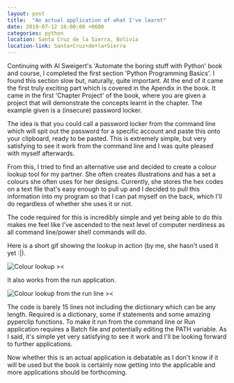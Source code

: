 ```yaml
---
layout: post
title:  "An actual application of what I've learnt"
date: 2019-07-12 16:00:00 +0600
categories: python
location: Santa Cruz de la Sierra, Bolivia
location-link: Santa+Cruz+de+la+Sierra
---
```


Continuing with Al Sweigert's 'Automate the boring stuff with Python' book and course, I completed the first section 'Python Programming Basics'. I found this section slow but, naturally, quite important. At the end of it came the first truly exciting part which is covered in the Apendix in the book. It came in the first 'Chapter Project' of the book, where you are given a project that will demonstrate the concepts learnt in the chapter. The example given is a (insecure) password locker.

<!--description-->

The idea is that you could call a password locker from the command line which will spit out the password for a specific account and paste this onto your clipboard, ready to be pasted. This is extremely simple, but very satisfying to see it work from the command line and I was quite pleased with myself afterwards.

From this, I tried to find an alternative use and decided to create a colour lookup tool for my partner. She often creates illustrations and has a set a colours she often uses for her designs. Currently, she stores the hex codes on a text file that's easy enough to pull up and I decided to pull this information into my program so that I can pat myself on the back, which I'll do regardless of whether she uses it or not.

The code required for this is incredibly simple and yet being able to do this makes me feel like I've ascended to the next level of computer nerdiness as all command line/power shell commands will do.

Here is a short gif showing the lookup in action (by me, she hasn't used it yet :\|).

![Colour lookup ><]({{site.baseurl}}/assets/img/ColourLookup.gif)

It also works from the run application.

![Colour lookup from the run line ><]({{site.baseurl}}/assets/img/ColourLookup_Run.gif)

The code is barely 15 lines not including the dictionary which can be any length. Required is a dictionary, some if statements and some amazing pyperclip functions. To make it run from the command line or Run application requires a Batch file and potentially editing the PATH variable. As I said, it's simple yet very satisfying to see it work and I'll be looking forward to further applications.

<script src="https://gist.github.com/rfoxoptimisation/84c64356f4f95a0e94290b548ab182da.js"></script>

Now whether this is an actual application is debatable as I don't know if it will be used but the book is certainly now getting into the applicable and more applications should be forthcoming.
